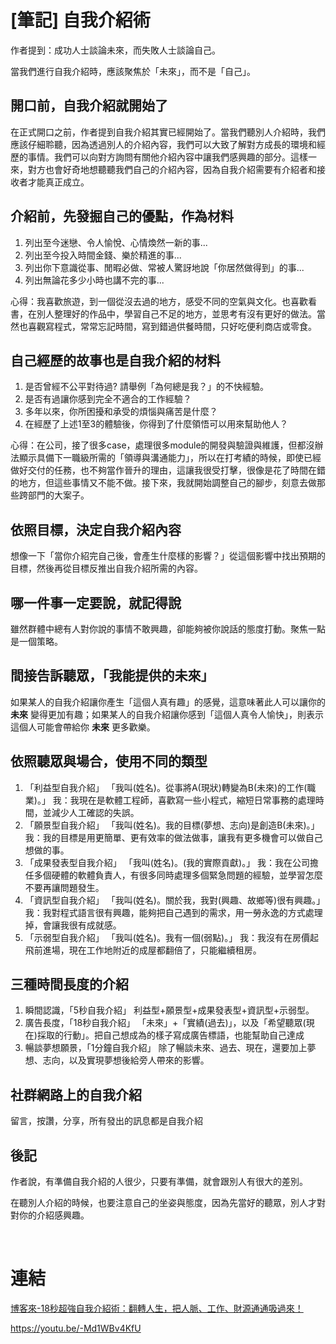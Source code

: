 # [筆記] 自我介紹術



作者提到：成功人士談論未來，而失敗人士談論自己。

當我們進行自我介紹時，應該聚焦於「未來」，而不是「自己」。

<!--more-->

## 開口前，自我介紹就開始了

在正式開口之前，作者提到自我介紹其實已經開始了。當我們聽別人介紹時，我們應該仔細聆聽，因為透過別人的介紹內容，我們可以大致了解對方成長的環境和經歷的事情。我們可以向對方詢問有關他介紹內容中讓我們感興趣的部分。這樣一來，對方也會好奇地想聽聽我們自己的介紹內容，因為自我介紹需要有介紹者和接收者才能真正成立。

## 介紹前，先發掘自己的優點，作為材料

1. 列出至今迷戀、令人愉悅、心情煥然一新的事...
2. 列出至今投入時間金錢、樂於精進的事...
3. 列出你下意識從事、閒暇必做、常被人驚訝地說「你居然做得到」的事...
4. 列出無論花多少小時也講不完的事...

心得：我喜歡旅遊，到一個從沒去過的地方，感受不同的空氣與文化。也喜歡看書，在別人整理好的作品中，學習自己不足的地方，並思考有沒有更好的做法。當然也喜觀寫程式，常常忘記時間，寫到錯過供餐時間，只好吃便利商店或零食。

## 自己經歷的故事也是自我介紹的材料

1. 是否曾經不公平對待過? 請舉例「為何總是我？」的不快經驗。
2. 是否有過讓你感到完全不適合的工作經驗？
3. 多年以來，你所困擾和承受的煩惱與痛苦是什麼？
4. 在經歷了上述1至3的體驗後，你得到了什麼領悟可以用來幫助他人？

心得：在公司，接了很多case，處理很多module的開發與驗證與維護，但都沒辦法顯示具備下一職級所需的「領導與溝通能力」，所以在打考績的時候，即使已經做好交付的任務，也不夠當作晉升的理由，這讓我很受打擊，很像是花了時間在錯的地方，但這些事情又不能不做。接下來，我就開始調整自己的腳步，刻意去做那些跨部門的大案子。

## 依照目標，決定自我介紹內容

想像一下「當你介紹完自己後，會產生什麼樣的影響？」從這個影響中找出預期的目標，然後再從目標反推出自我介紹所需的內容。

## 哪一件事一定要說，就記得說

雖然群體中總有人對你說的事情不敢興趣，卻能夠被你說話的態度打動。聚焦一點是一個策略。

## 間接告訴聽眾，「我能提供的未來」

如果某人的自我介紹讓你產生「這個人真有趣」的感覺，這意味著此人可以讓你的 **未來** 變得更加有趣；如果某人的自我介紹讓你感到「這個人真令人愉快」，則表示這個人可能會帶給你 **未來** 更多歡樂。

## 依照聽眾與場合，使用不同的類型

1. 「利益型自我介紹」
   「我叫(姓名)。從事將A(現狀)轉變為B(未來)的工作(職業)。」
   我：我現在是軟體工程師，喜歡寫一些小程式，縮短日常事務的處理時間，並減少人工確認的失誤。
2. 「願景型自我介紹」
   「我叫(姓名)。我的目標(夢想、志向)是創造B(未來)。」
   我：我的目標是用更簡單、更有效率的做法做事，讓我有更多機會可以做自己想做的事。
3. 「成果發表型自我介紹」
   「我叫(姓名)。(我的實際貢獻)。」
   我：我在公司擔任多個硬體的軟體負責人，有很多同時處理多個緊急問題的經驗，並學習怎麼不要再讓問題發生。
4. 「資訊型自我介紹」
   「我叫(姓名)。關於我，我對(興趣、故鄉等)很有興趣。」
   我：我對程式語言很有興趣，能夠把自己遇到的需求，用一勞永逸的方式處理掉，會讓我很有成就感。
5. 「示弱型自我介紹」
   「我叫(姓名)。我有一個(弱點)。」
   我：我沒有在房價起飛前進場，現在工作地附近的成屋都翻倍了，只能繼續租房。

## 三種時間長度的介紹

1. 瞬間認識，「5秒自我介紹」
   利益型+願景型+成果發表型+資訊型+示弱型。
2. 廣告長度，「18秒自我介紹」
   「未來」+「實績(過去)」，以及「希望聽眾(現在)採取的行動」。把自己想成為的樣子寫成廣告標語，也能幫助自己達成
3. 暢談夢想願景，「1分鐘自我介紹」
   除了暢談未來、過去、現在，還要加上夢想、志向，以及實現夢想後給旁人帶來的影響。

## 社群網路上的自我介紹

留言，按讚，分享，所有發出的訊息都是自我介紹

## 後記

作者說，有準備自我介紹的人很少，只要有準備，就會跟別人有很大的差別。

在聽別人介紹的時候，也要注意自己的坐姿與態度，因為先當好的聽眾，別人才對對你的介紹感興趣。

‌

# 連結

[博客來-18秒超強自我介紹術：翻轉人生，把人脈、工作、財源通通吸過來！](https://www.books.com.tw/products/0010915440 "‌")

https://youtu.be/-Md1WBv4KfU
